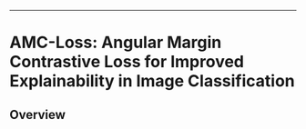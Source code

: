 _______
# AMC-Loss: Angular Margin Contrastive Loss for Improved Explainability in Image Classification

## Overview
